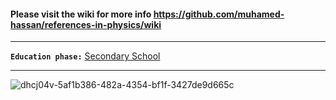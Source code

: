 #### Please visit the wiki for more info https://github.com/muhamed-hassan/references-in-physics/wiki

***

**`Education phase:`** [Secondary School](https://en.wikipedia.org/wiki/Secondary_school)

***

![dhcj04v-5af1b386-482a-4354-bf1f-3427de9d665c](https://github.com/user-attachments/assets/53f28bf6-c083-415f-8f32-87e23ee33059)

